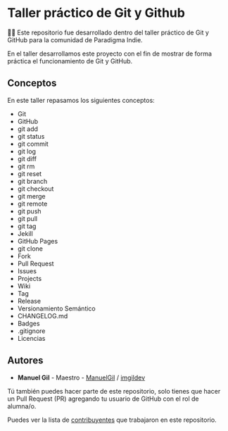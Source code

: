 # Taller práctico de Git y Github

🐱‍👓 Este repositorio fue desarrollado dentro del taller práctico de Git y GitHub para la comunidad de Paradigma Indie.

En el taller desarrollamos este proyecto con el fin de mostrar de forma práctica el funcionamiento de Git y GitHub.

## Conceptos

En este taller repasamos los siguientes conceptos:

- Git
- GitHub
- git add
- git status
- git commit
- git log
- git diff
- git rm
- git reset
- git branch
- git checkout
- git merge
- git remote
- git push
- git pull
- git tag
- Jekill
- GitHub Pages
- git clone
- Fork
- Pull Request
- Issues
- Projects
- Wiki
- Tag
- Release
- Versionamiento Semántico
- CHANGELOG.md
- Badges
- .gitignore
- Licencias

## Autores

- **Manuel Gil** - Maestro - [ManuelGil](https://github.com/ManuelGil) / [imgildev](https://github.com/imgildev)

Tú también puedes hacer parte de este repositorio, solo tienes que hacer un Pull Request (PR) agregando tu usuario de GitHub con el rol de alumna/o.

Puedes ver la lista de [contribuyentes](https://github.com/ManuelGil/taller-git-y-github/graphs/contributors) que trabajaron en este repositorio.

